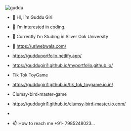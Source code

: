 
![guddu](https://github.com/Guddugiri1/Guddugiri1/assets/129716426/4394ba55-c59d-401e-80ae-917f0ebca9e3)

- 👋 Hi, I’m Guddu Giri
- 👀 I’m interested in coding.
- 🌱 Currently I’m Studing in Silver Oak University
- 💞️ https://urlwebwala.com/

- https://gudduportfolio.netlify.app/

  
-  https://guddugiri1.github.io/myportfolio.github.io/

-  Tik Tok ToyGame
-  https://guddugiri1.github.io/tik_tok_toygame.io.in/

- Clumsy-bird-master-game
-  https://guddugiri1.github.io/clumsy-bird-master.io.com/
-  
- 📫 How to reach me +91- 7985248023...

<!---
Guddugiri1/Guddugiri1 is a ✨ special ✨ repository because its `README.md` (this file) appears on your GitHub profile.
You can click the Preview link to take a look at your changes.
--->
